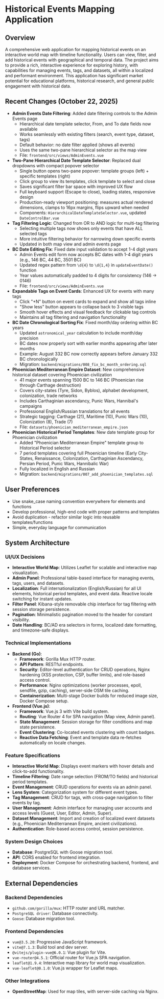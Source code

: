 # Historical Events Mapping Application

## Overview
A comprehensive web application for mapping historical events on an interactive world map with timeline functionality. Users can view, filter, and add historical events with geographical and temporal data. The project aims to provide a rich, interactive experience for exploring history, with capabilities for managing events, tags, and datasets, all within a localized and performant environment. This application has significant market potential for educational platforms, historical research, and general public engagement with historical data.

## Recent Changes (October 22, 2025)

- **Admin Events Date Filtering**: Added date filtering controls to the Admin Events page
  - Hierarchical date template selector, From, and To date fields now available
  - Works seamlessly with existing filters (search, event type, dataset, tags)
  - Default behavior: no date filter applied (shows all events)
  - Uses the same two-pane hierarchical selector as the map view
  - File: `frontend/src/views/AdminEvents.vue`
- **Two-Pane Hierarchical Date Template Selector**: Replaced dual dropdowns with compact popover selector
  - Single button opens two-pane popover: template groups (left) + specific templates (right)
  - Click group to view its templates, click template to select and close
  - Saves significant filter bar space with improved UX flow
  - Full keyboard support (Escape to close), loading states, responsive design
  - Production-ready viewport positioning: measures actual rendered dimensions, clamps to 16px margins, flips upward when needed
  - Components: `HierarchicalDateTemplateSelector.vue`, updated `DateControlBar.vue`
- **Tag Filtering Logic**: Changed from OR to AND logic for multi-tag filtering
  - Selecting multiple tags now shows only events that have ALL selected tags
  - More intuitive filtering behavior for narrowing down specific events
  - Updated in both map view and admin events page
- **BC Date Editing Fix**: Fixed date input validation to accept 1-4 digit years
  - Admin Events edit form now accepts BC dates with 1-4 digit years (e.g., 146 BC, 44 BC, 3501 BC)
  - Updated regex pattern from `\d{4}` to `\d{1,4}` in `updateEventDate()` function
  - Year values automatically padded to 4 digits for consistency (146 → 0146)
  - File: `frontend/src/views/AdminEvents.vue`
- **Expandable Tags on Event Cards**: Enhanced UX for events with many tags
  - Click "+N" button on event cards to expand and show all tags inline
  - "Show less" button appears to collapse back to 3 visible tags
  - Smooth hover effects and visual feedback for clickable tag controls
  - Maintains all tag filtering and navigation functionality
- **BC Date Chronological Sorting Fix**: Fixed month/day ordering within BC years
  - Updated `astronomical_year` calculation to include month/day precision
  - BC dates now properly sort with earlier months appearing after later months
  - Example: August 332 BC now correctly appears before January 332 BC chronologically
  - Migration: `backend/migrations/008_fix_bc_month_ordering.sql`
- **Phoenician Mediterranean Empire Dataset**: New comprehensive historical dataset covering Phoenician civilization
  - 41 major events spanning 1500 BC to 146 BC (Phoenician rise through Carthage destruction)
  - Covers city-states (Tyre, Sidon, Byblos), alphabet development, colonization, trade networks
  - Includes Carthaginian ascendancy, Punic Wars, Hannibal's campaigns
  - Professional English/Russian translations for all events
  - Strategic tagging: Carthage (21), Maritime (10), Punic Wars (10), Colonization (8), Trade (7)
  - File: `datasets/phoenician_mediterranean_empire.json`
- **Phoenician Historical Period Templates**: New date template group for Phoenician civilization
  - Added "Phoenician Mediterranean Empire" template group to Historical Period selector
  - 7 period templates covering full Phoenician timeline (Early City-States, Renaissance, Colonization, Carthaginian Ascendancy, Persian Period, Punic Wars, Hannibalic War)
  - Fully localized in English and Russian
  - Migration: `backend/migrations/007_add_phoenician_templates.sql`

## User Preferences
- Use snake_case naming convention everywhere for elements and functions
- Develop professional, high-end code with proper patterns and templates
- Avoid duplication - refactor similar logic into reusable templates/functions
- Simple, everyday language for communication

## System Architecture

### UI/UX Decisions
- **Interactive World Map**: Utilizes Leaflet for scalable and interactive map visualization.
- **Admin Panel**: Professional table-based interface for managing events, tags, users, and datasets.
- **Localization**: Full internationalization (English/Russian) for all UI elements, historical period templates, and event data. Reactive locale switching for instant updates.
- **Filter Panel**: Kibana-style removable chip interface for tag filtering with session storage persistence.
- **Pagination**: Minimalistic pagination moved to the header for constant visibility.
- **Date Handling**: BC/AD era selectors in forms, localized date formatting, and timezone-safe displays.

### Technical Implementations
- **Backend (Go)**:
    - **Framework**: Gorilla Mux HTTP router.
    - **API Pattern**: RESTful endpoints.
    - **Security**: Editor-level authentication for CRUD operations, Nginx hardening (XSS protection, CSP, buffer limits), and role-based access control.
    - **Performance**: Nginx optimizations (worker processes, epoll, sendfile, gzip, caching), server-side OSM tile caching.
    - **Containerization**: Multi-stage Docker builds for reduced image size, Docker Compose setup.
- **Frontend (Vue.js)**:
    - **Framework**: Vue.js 3 with Vite build system.
    - **Routing**: Vue Router 4 for SPA navigation (Map view, Admin panel).
    - **State Management**: Session storage for filter conditions and map state persistence.
    - **Event Clustering**: Co-located events clustering with count badges.
    - **Reactive Data Fetching**: Event and template data re-fetches automatically on locale changes.

### Feature Specifications
- **Interactive World Map**: Displays event markers with hover details and click-to-add functionality.
- **Timeline Filtering**: Date range selection (FROM/TO fields) and historical period templates.
- **Event Management**: CRUD operations for events via an admin panel.
- **Lens System**: Categorization system for different event types.
- **Tag Management**: CRUD for tags, with cross-page navigation to filter events by tag.
- **User Management**: Admin interface for managing user accounts and access levels (Guest, User, Editor, Admin, Super).
- **Dataset Management**: Import and creation of localized event datasets (e.g., Phoenician Mediterranean Empire, ancient civilizations).
- **Authentication**: Role-based access control, session persistence.

### System Design Choices
- **Database**: PostgreSQL with Goose migration tool.
- **API**: CORS enabled for frontend integration.
- **Deployment**: Docker Compose for orchestrating backend, frontend, and database services.

## External Dependencies

### Backend Dependencies
- `github.com/gorilla/mux`: HTTP router and URL matcher.
- `PostgreSQL driver`: Database connectivity.
- `Goose`: Database migration tool.

### Frontend Dependencies
- `vue@3.5.20`: Progressive JavaScript framework.
- `vite@7.1.3`: Build tool and dev server.
- `@vitejs/plugin-vue@6.0.1`: Vue plugin for Vite.
- `vue-router@4.5.1`: Official router for Vue.js SPA navigation.
- `leaflet@1.9.4`: Interactive map library for world map visualization.
- `vue-leaflet@0.1.0`: Vue.js wrapper for Leaflet maps.

### Other Integrations
- **OpenStreetMap**: Used for map tiles, with server-side caching via Nginx.